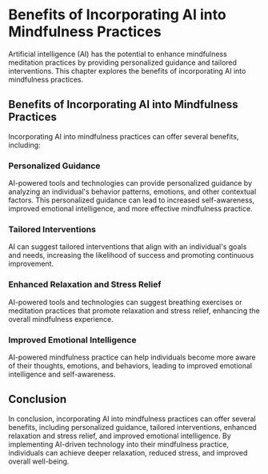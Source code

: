 Benefits of Incorporating AI into Mindfulness Practices
=================================================================================================================

Artificial intelligence (AI) has the potential to enhance mindfulness meditation practices by providing personalized guidance and tailored interventions. This chapter explores the benefits of incorporating AI into mindfulness practices.

Benefits of Incorporating AI into Mindfulness Practices
-------------------------------------------------------

Incorporating AI into mindfulness practices can offer several benefits, including:

### Personalized Guidance

AI-powered tools and technologies can provide personalized guidance by analyzing an individual's behavior patterns, emotions, and other contextual factors. This personalized guidance can lead to increased self-awareness, improved emotional intelligence, and more effective mindfulness practice.

### Tailored Interventions

AI can suggest tailored interventions that align with an individual's goals and needs, increasing the likelihood of success and promoting continuous improvement.

### Enhanced Relaxation and Stress Relief

AI-powered tools and technologies can suggest breathing exercises or meditation practices that promote relaxation and stress relief, enhancing the overall mindfulness experience.

### Improved Emotional Intelligence

AI-powered mindfulness practice can help individuals become more aware of their thoughts, emotions, and behaviors, leading to improved emotional intelligence and self-awareness.

Conclusion
----------

In conclusion, incorporating AI into mindfulness practices can offer several benefits, including personalized guidance, tailored interventions, enhanced relaxation and stress relief, and improved emotional intelligence. By implementing AI-driven technology into their mindfulness practice, individuals can achieve deeper relaxation, reduced stress, and improved overall well-being.
